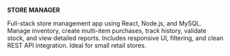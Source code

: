 ****STORE MANAGER****


Full-stack store management app using React, Node.js, and MySQL. Manage inventory, create multi-item purchases, track history, validate stock, and view detailed reports. Includes responsive UI, filtering, and clean REST API integration. Ideal for small retail stores.
